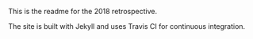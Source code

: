 This is the readme for the 2018 retrospective.

The site is built with Jekyll and uses Travis CI for continuous integration.
